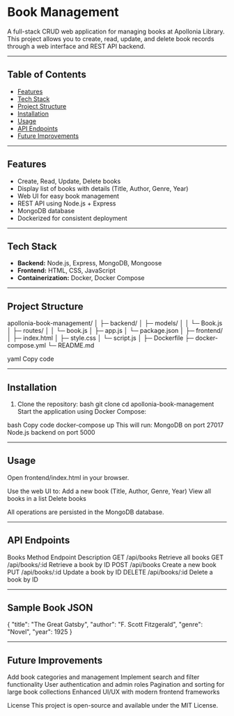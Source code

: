 # Book Management

A full-stack CRUD web application for managing books at Apollonia Library. This project allows you to create, read, update, and delete book records through a web interface and REST API backend.

---

## Table of Contents
- [Features](#features)
- [Tech Stack](#tech-stack)
- [Project Structure](#project-structure)
- [Installation](#installation)
- [Usage](#usage)
- [API Endpoints](#api-endpoints)
- [Future Improvements](#future-improvements)

---

## Features
- Create, Read, Update, Delete books
- Display list of books with details (Title, Author, Genre, Year)
- Web UI for easy book management
- REST API using Node.js + Express
- MongoDB database
- Dockerized for consistent deployment

---

## Tech Stack
- **Backend:** Node.js, Express, MongoDB, Mongoose
- **Frontend:** HTML, CSS, JavaScript
- **Containerization:** Docker, Docker Compose

---

## Project Structure
apollonia-book-management/
│
├─ backend/
│ ├─ models/
│ │ └─ Book.js
│ ├─ routes/
│ │ └─ book.js
│ ├─ app.js
│ └─ package.json
│
├─ frontend/
│ ├─ index.html
│ ├─ style.css
│ └─ script.js
│
├─ Dockerfile
├─ docker-compose.yml
└─ README.md

yaml
Copy code

---

## Installation

1. Clone the repository:
bash
git clone <your-repo-url>
cd apollonia-book-management
Start the application using Docker Compose:

bash
Copy code
docker-compose up
This will run:
MongoDB on port 27017
Node.js backend on port 5000

---

## Usage
Open frontend/index.html in your browser.

Use the web UI to:
Add a new book (Title, Author, Genre, Year)
View all books in a list
Delete books

All operations are persisted in the MongoDB database.

---

## API Endpoints
Books
Method	Endpoint	Description
GET	/api/books	Retrieve all books
GET	/api/books/:id	Retrieve a book by ID
POST	/api/books	Create a new book
PUT	/api/books/:id	Update a book by ID
DELETE	/api/books/:id	Delete a book by ID

---

## Sample Book JSON
{
  "title": "The Great Gatsby",
  "author": "F. Scott Fitzgerald",
  "genre": "Novel",
  "year": 1925
}

---
 
## Future Improvements

Add book categories and management
Implement search and filter functionality
User authentication and admin roles
Pagination and sorting for large book collections
Enhanced UI/UX with modern frontend frameworks

License
This project is open-source and available under the MIT License.
